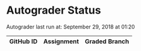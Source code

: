 # Autograder Status
Autograder last run at: September 29, 2018 at 01:20

| GitHub ID | Assignment | Graded Branch |
|-----------|------------|---------------|
